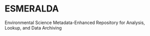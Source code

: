 ESMERALDA
=========

Environmental Science Metadata-Enhanced Repository for Analysis, Lookup, and Data Archiving